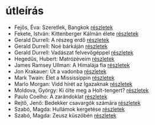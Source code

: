 # útleírás

- Fejős, Éva: Szeretlek, Bangkok [részletek](_details/%7Bopf.creator%7D.md#id_774)
- Fekete, István: Kittenberger Kálmán élete [részletek](_details/%7Bopf.creator%7D.md#id_734)
- Gerald Durrell: A részeg erdő [részletek](_details/%7Bopf.creator%7D.md#id_878)
- Gerald Durrell: Noé bárkáján [részletek](_details/%7Bopf.creator%7D.md#id_870)
- Gerald Durrell: Vadászat felvevőgéppel [részletek](_details/%7Bopf.creator%7D.md#id_863)
- Hegedűs, Hubert: Matrózéveim [részletek](_details/%7Bopf.creator%7D.md#id_160)
- James Ramsey Ullman: A Himalája fia [részletek](_details/%7Bopf.creator%7D.md#id_953)
- Jon Krakauer: Út a vadonba [részletek](_details/%7Bopf.creator%7D.md#id_797)
- Mark Twain: Élet a Mississippin [részletek](_details/%7Bopf.creator%7D.md#id_937)
- Marlo Morgan: Vidd hírét az Igazaknak [részletek](_details/%7Bopf.creator%7D.md#id_1010)
- Moldova, György: Ki ölte meg a Holt-tengert? [részletek](_details/%7Bopf.creator%7D.md#id_1373)
- Paulo Coelho: A zarándoklat [részletek](_details/%7Bopf.creator%7D.md#id_260)
- Rejtő, Jenő: Bedekker csavargók számára [részletek](_details/%7Bopf.creator%7D.md#id_137)
- Szabó, Magda: Hullámok kergetése [részletek](_details/%7Bopf.creator%7D.md#id_1359)
- Szabó, Magda: Zeusz küszöbén [részletek](_details/%7Bopf.creator%7D.md#id_1343)